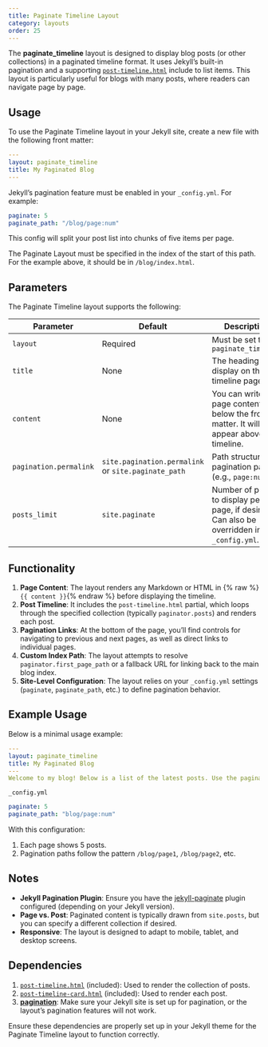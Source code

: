 ```yaml
---
title: Paginate Timeline Layout
category: layouts
order: 25
---
```


The **paginate_timeline** layout is designed to display blog posts (or other collections) in a paginated timeline format. It uses Jekyll’s built-in pagination and a supporting [`post-timeline.html`](../includes/post-timeline.md) include to list items. This layout is particularly useful for blogs with many posts, where readers can navigate page by page.

## Usage

To use the Paginate Timeline layout in your Jekyll site, create a new file with the following front matter:

```yaml
---
layout: paginate_timeline
title: My Paginated Blog
---
```

Jekyll’s pagination feature must be enabled in your `_config.yml`. For example:

```yaml
paginate: 5
paginate_path: "/blog/page:num"
```

This config will split your post list into chunks of five items per page.

The Paginate Layout must be specified in the index of the start of this path.  For the example above, it should be in `/blog/index.html`.

## Parameters

The Paginate Timeline layout supports the following:

| Parameter                  | Default                                  | Description                                                                                                      |
|----------------------------|------------------------------------------|------------------------------------------------------------------------------------------------------------------|
| `layout`                   | Required                                 | Must be set to `paginate_timeline`                                                                               |
| `title`                    | None                                     | The heading to display on the timeline page                                                                      |
| `content`                  | None                                     | You can write page content below the front matter. It will appear above the timeline.                            |
| `pagination.permalink`     | `site.pagination.permalink` or `site.paginate_path` | Path structure for pagination pages (e.g., `page:num`)                                                           |
| `posts_limit`              | `site.paginate`                          | Number of posts to display per page, if desired. Can also be overridden in `_config.yml`.                         |

## Functionality

1. **Page Content**: The layout renders any Markdown or HTML in {% raw %}`{{ content }}`{% endraw %} before displaying the timeline.
2. **Post Timeline**: It includes the `post-timeline.html` partial, which loops through the specified collection (typically `paginator.posts`) and renders each post.
3. **Pagination Links**: At the bottom of the page, you’ll find controls for navigating to previous and next pages, as well as direct links to individual pages.
4. **Custom Index Path**: The layout attempts to resolve `paginator.first_page_path` or a fallback URL for linking back to the main blog index.
5. **Site-Level Configuration**: The layout relies on your `_config.yml` settings (`paginate`, `paginate_path`, etc.) to define pagination behavior.

## Example Usage

Below is a minimal usage example:

```yaml
---
layout: paginate_timeline
title: My Paginated Blog
---
Welcome to my blog! Below is a list of the latest posts. Use the pagination buttons to navigate.
```

`_config.yml`

```yaml
paginate: 5
paginate_path: "blog/page:num"
```

With this configuration:
1. Each page shows 5 posts.
2. Pagination paths follow the pattern `/blog/page1`, `/blog/page2`, etc.

## Notes

- **Jekyll Pagination Plugin**: Ensure you have the [jekyll-paginate](../plugins/pagination.md) plugin configured (depending on your Jekyll version).
- **Page vs. Post**: Paginated content is typically drawn from `site.posts`, but you can specify a different collection if desired.
- **Responsive**: The layout is designed to adapt to mobile, tablet, and desktop screens.

## Dependencies

1. [`post-timeline.html`](../includes/post-timeline.md) (included): Used to render the collection of posts.
2. [`post-timeline-card.html`](../includes/post-timeline-card.md) (included): Used to render each post.
3. [**pagination**](../plugins/pagination.md): Make sure your Jekyll site is set up for pagination, or the layout’s pagination features will not work.

Ensure these dependencies are properly set up in your Jekyll theme for the Paginate Timeline layout to function correctly.
